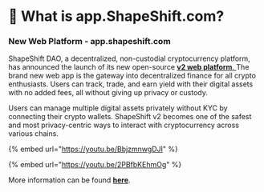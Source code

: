 # 🚀 What is app.ShapeShift.com?

### **New Web Platform - app.shapeshift.com** ‍

ShapeShift DAO, a decentralized, non-custodial cryptocurrency platform, has announced the launch of its new open-source [**v2 web platform**. ](https://app.shapeshift.com/connect-wallet?returnUrl=/dashboard)The brand new web app is the gateway into decentralized finance for all crypto enthusiasts. Users can track, trade, and earn yield with their digital assets with no added fees, all without giving up privacy or custody.&#x20;

Users can manage multiple digital assets privately without KYC by connecting their crypto wallets. ShapeShift v2 becomes one of the safest and most privacy-centric ways to interact with cryptocurrency across various chains.

{% embed url="https://youtu.be/BbjzmnwgDJI" %}

{% embed url="https://youtu.be/2PBfbKEhmOg" %}

More information can be found [**here**](https://shapeshift.com/library/explore-the-defi-universe-with-the-new-open-source-v2-platform).
